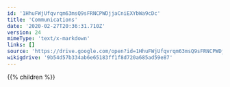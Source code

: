```yaml
---
id: '1HhuFWjUfqvrqm63msQ9sFRNCPWDjjaCniEXYbWa9cDc'
title: 'Communications'
date: '2020-02-27T20:36:31.710Z'
version: 24
mimeType: 'text/x-markdown'
links: []
source: 'https://drive.google.com/open?id=1HhuFWjUfqvrqm63msQ9sFRNCPWDjjaCniEXYbWa9cDc'
wikigdrive: '9b54d57b334ab6e65183ff1f8d720a685ad59e87'
---
```

{{% children %}}
